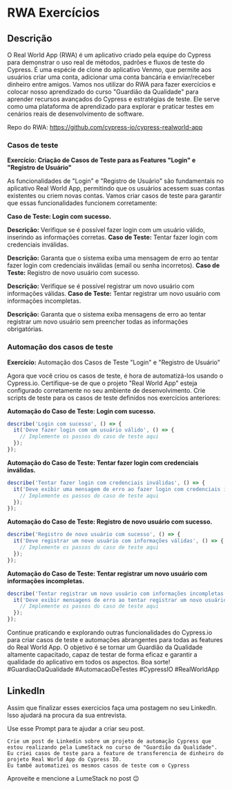 # RWA Exercícios

## Descrição

O Real World App (RWA) é um aplicativo criado pela equipe do Cypress para demonstrar o uso real de métodos, padrões e fluxos de teste do Cypress. É uma espécie de clone do aplicativo Venmo, que permite aos usuários criar uma conta, adicionar uma conta bancária e enviar/receber dinheiro entre amigos. Vamos nos utilizar do RWA para fazer exercícios e colocar nosso aprendizado do curso "Guardião da Qualidade" para aprender recursos avançados do Cypress e estratégias de teste. Ele serve como uma plataforma de aprendizado para explorar e praticar testes em cenários reais de desenvolvimento de software. 

Repo do RWA: https://github.com/cypress-io/cypress-realworld-app


### Casos de teste

**Exercício: Criação de Casos de Teste para as Features "Login" e "Registro de Usuário"**

As funcionalidades de "Login" e "Registro de Usuário" são fundamentais no aplicativo Real World App, permitindo que os usuários acessem suas contas existentes ou criem novas contas. Vamos criar casos de teste para garantir que essas funcionalidades funcionem corretamente:

**Caso de Teste: Login com sucesso.**

**Descrição:** Verifique se é possível fazer login com um usuário válido, inserindo as informações corretas.
**Caso de Teste:** Tentar fazer login com credenciais inválidas.

**Descrição:** Garanta que o sistema exiba uma mensagem de erro ao tentar fazer login com credenciais inválidas (email ou senha incorretos).
**Caso de Teste:** Registro de novo usuário com sucesso.

**Descrição:** Verifique se é possível registrar um novo usuário com informações válidas.
**Caso de Teste:** Tentar registrar um novo usuário com informações incompletas.

**Descrição:** Garanta que o sistema exiba mensagens de erro ao tentar registrar um novo usuário sem preencher todas as informações obrigatórias.

### Automação dos casos de teste

**Exercício:** Automação dos Casos de Teste "Login" e "Registro de Usuário"

Agora que você criou os casos de teste, é hora de automatizá-los usando o Cypress.io. Certifique-se de que o projeto "Real World App" esteja configurado corretamente no seu ambiente de desenvolvimento. Crie scripts de teste para os casos de teste definidos nos exercícios anteriores:

**Automação do Caso de Teste: Login com sucesso.**

```javascript
describe('Login com sucesso', () => {
  it('Deve fazer login com um usuário válido', () => {
    // Implemente os passos do caso de teste aqui
  });
});
```

**Automação do Caso de Teste: Tentar fazer login com credenciais inválidas.**

```javascript
describe('Tentar fazer login com credenciais inválidas', () => {
  it('Deve exibir uma mensagem de erro ao fazer login com credenciais inválidas', () => {
    // Implemente os passos do caso de teste aqui
  });
});
```

**Automação do Caso de Teste: Registro de novo usuário com sucesso.**

```javascript
describe('Registro de novo usuário com sucesso', () => {
  it('Deve registrar um novo usuário com informações válidas', () => {
    // Implemente os passos do caso de teste aqui
  });
});
```

**Automação do Caso de Teste: Tentar registrar um novo usuário com informações incompletas.**

```javascript
describe('Tentar registrar um novo usuário com informações incompletas', () => {
  it('Deve exibir mensagens de erro ao tentar registrar um novo usuário sem preencher todas as informações obrigatórias', () => {
    // Implemente os passos do caso de teste aqui
  });
});
```

Continue praticando e explorando outras funcionalidades do Cypress.io para criar casos de teste e automações abrangentes para todas as features do Real World App. O objetivo é se tornar um Guardião da Qualidade altamente capacitado, capaz de testar de forma eficaz e garantir a qualidade do aplicativo em todos os aspectos. 
Boa sorte! #GuardiaoDaQualidade #AutomacaoDeTestes #CypressIO #RealWorldApp

## LinkedIn

Assim que finalizar esses exercicios faça uma postagem no seu LinkedIn.
Isso ajudará na procura da sua entrevista.

Use esse Prompt para te ajudar a criar seu post.

```
Crie um post de Linkedin sobre um projeto de automação Cypress que estou realizando pela LumeStack no curso de "Guardião da Qualidade".
Eu criei casos de teste para a feature de transferencia de dinheiro do projeto Real World App do Cypress IO.
Eu també automatizei os mesmos casos de teste com o Cypress
```
Aproveite e mencione a LumeStack no post 😉
